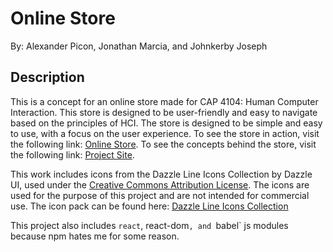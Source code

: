 # Online Store

By: Alexander Picon, Jonathan Marcia, and Johnkerby Joseph

## Description

This is a concept for an online store made for CAP 4104: Human Computer Interaction. This store is designed to be user-friendly and easy to navigate based on the principles of HCI. The store is designed to be simple and easy to use, with a focus on the user experience. To see the store in action, visit the following link: [Online Store](https://zanderp25.github.io/online-store/). To see the concepts behind the store, visit the following link: [Project Site](https://project.zanderp25.com/).

This work includes icons from the Dazzle Line Icons Collection by Dazzle UI, used under the [Creative Commons Attribution License](https://www.svgrepo.com/page/licensing/#CC%20Attribution). The icons are used for the purpose of this project and are not intended for commercial use.
The icon pack can be found here: [Dazzle Line Icons Collection](https://www.svgrepo.com/collection/dazzle-line-icons/)

This project also includes `react`, react-dom`, and `babel` js modules because npm hates me for some reason.
